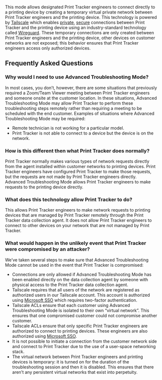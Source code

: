 This mode allows designated Print Tracker engineers to connect directly to a printing device by creating a temporary virtual private network between Print Tracker engineers and the printing device. This technology is powered by [Tailscale](https://tailscale.com/) which enables [private](https://tailscale.com/privacy-policy/), [secure](https://tailscale.com/blog/how-tailscale-works/) connections between Print Tracker and the printing device using an industry-standard technology called [Wireguard](https://tailscale.com/compare/wireguard/). These temporary connections are only created between Print Tracker engineers and the printing device, other devices on customer networks are not exposed; this behavior ensures that Print Tracker engineers access only authorized devices.

## Frequently Asked Questions
### Why would I need to use Advanced Troubleshooting Mode?
In most cases, you don’t, however, there are some situations that previously required a Zoom/Team Viewer meeting between Print Tracker engineers and someone onsite at the customer location. In these situations, Advanced Troubleshooting Mode may allow Print Tracker to perform these troubleshooting steps remotely rather than requiring a meeting to be scheduled with the end customer. Examples of situations where Advanced Troubleshooting Mode may be required:

- Remote technician is not working for a particular model.
- Print Tracker is not able to connect to a device but the device is on the network.

### How is this different then what Print Tracker does normally?
Print Tracker normally makes various types of network requests directly from the agent installed within customer networks to printing devices. Print Tracker engineers have configured Print Tracker to make those requests, but the requests are not made by Print Tracker engineers directly. Advanced Troubleshooting Mode allows Print Tracker engineers to make requests to the printing device directly.

### What does this technology allow Print Tracker to do?
This allows Print Tracker engineers to make network requests to printing devices that are managed by Print Tracker remotely through the Print Tracker data collection agent. It does not allow Print Tracker engineers to connect to other devices on your network that are not managed by Print Tracker.

### What would happen in the unlikely event that Print Tracker were compromised by an attacker?
We’ve taken several steps to make sure that Advanced Troubleshooting Mode cannot be used in the event that Print Tracker is compromised:

- Connections are only allowed if Advanced Troubleshooting Mode has been enabled directly on the data collection agent by someone with physical access to the Print Tracker data collection agent.
- Tailscale requires that all users of the network are registered as authorized users in our Tailscale account. This account is authorized using [Microsoft SSO](https://www.microsoft.com/en-us/security/business/identity-access/azure-active-directory-single-sign-on) which requires two-factor authentication.
- Tailscale ACLs ensure that each customer using Advanced Troubleshooting Mode is isolated to their own “virtual network”. This ensures that one compromised customer could not compromise another customer.
- Tailscale ACLs ensure that only specific Print Tracker engineers are authorized to connect to printing devices. These engineers are also authorized using [Microsoft SSO](https://www.microsoft.com/en-us/security/business/identity-access/azure-active-directory-single-sign-on).
- It is not possible to initiate a connection from the customer network side and connect to Print Tracker due to the use of a user-space networking stack.
- The virtual network between Print Tracker engineers and printing devices is temporary: it is turned on for the duration of the troubleshooting session and then it is disabled. This ensures that there aren’t any persistent virtual networks that exist into perpetuity.
